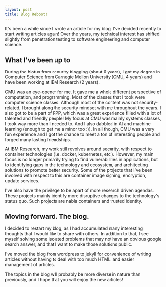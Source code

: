 ```yaml
---
layout: post
title: Blog Reboot!
---
```


It's been a while since I wrote an article for my blog. I've decided recently to start writing articles again! Over the years, my technical interest has shifted slightly from penetration testing to software engineering and computer science. 

## What I've been up to

During the hiatus from security blogging (about 6 years), I got my degree in Computer Science from Carnegie Mellon University (CMU, 4 years) and have been working at IBM Research (2 years). 

CMU was an eye-opener for me. It gave me a whole different perspective of computation, and programming. Most of the classes that I took were computer science classes. Although most of the content was not security-related, I brought along the security mindset with me throughout the years. I also got to be a part of PPP, which was a great experience filled with a lot of talented and friendly people! My focus at CMU was mainly systems classes, I took way more than I needed to.
And I also dabbled in AI and machine learning (enough to get me a minor too :)). In all though, CMU was a very fun experience and I got the chance to meet a ton of interesting people and forged many lasting friendships.

At IBM Research, my work still revolves around security, with respect to container technologies (i.e. docker, kubernetes, etc.). However, my main focus is no longer primarily trying to find vulnerabilities in applications, but to identifying gaps in the technology and ecosystem, and architecting solutions to promote better security. Some of the projects that I've been involved with respect to this are container image signing, encryption, update services.

I've also have the privilege to be apart of more research driven agendas. These projects mainly identify more disruptive changes to the technology's status quo. Such projects are nabla containers and trusted identity.

## Moving forward. The blog.

I decided to restart my blog, as I had accumulated many interesting thoughts that I would like to share with others. In addition to that, I see myself solving some isolated problems that may not have an obvious google search answer, and that I want to make those solutions public.

I've moved the blog from wordpress to jekyll for convenience of writing articles without having to deal with too much HTML, and easier management of articles.

The topics in the blog will probably be more diverse in nature than previously, and I hope that you will enjoy the new articles!
